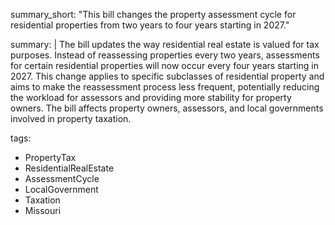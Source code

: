 summary_short: "This bill changes the property assessment cycle for residential properties from two years to four years starting in 2027."

summary: |
  The bill updates the way residential real estate is valued for tax purposes. Instead of reassessing properties every two years, assessments for certain residential properties will now occur every four years starting in 2027. This change applies to specific subclasses of residential property and aims to make the reassessment process less frequent, potentially reducing the workload for assessors and providing more stability for property owners. The bill affects property owners, assessors, and local governments involved in property taxation.

tags:
  - PropertyTax
  - ResidentialRealEstate
  - AssessmentCycle
  - LocalGovernment
  - Taxation
  - Missouri
